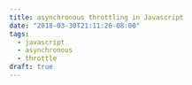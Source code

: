 ```yaml
---
title: asynchronous throttling in Javascript
date: "2018-03-30T21:11:26-08:00"
tags:
  - javascript
  - asynchronous
  - throttle
draft: true
---
```

